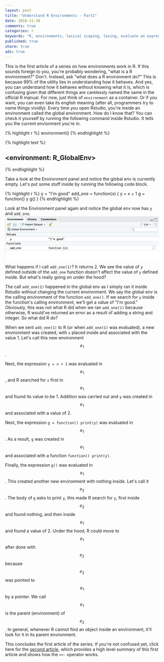 ```yaml
---
layout: post
title: "Understand R Environments - Part1"
date: 2018-11-30
comments: true
categories: r
keywords: "R, environments, lexical scoping, lexing, evaluate an expression in an environment, frame, environment frame, parent environment, parent.env(), enclosing environment, enclosure, global_env, globalEnv, global env, global"
published: true
share: true
ads: true
---
```


This is the first article of a series on how environments work in R. If this
sounds foreign to you, you're probably wondering, "what is a R environment?" 
Don't. Instead, ask "what does a R environment do?" This is because 99% of the 
utility lies in understanding how it behaves. And yes, you can understand how it 
behaves without knowing what it is, which is confusing given that different 
things are carelessly named the same in the official R manual. For now, just
think of `environment` as a container. Or if you want, you can even take its 
english meaning (after all, programmers try to name things vividly). Every time
you open Rstudio, you're inside an environment called the global environment.
How do I know that? You can check it yourself by running the following command
inside Rstudio. It tells you the current envionment you're in.


{% highlight r %}
environment()
{% endhighlight %}



{% highlight text %}
## <environment: R_GlobalEnv>
{% endhighlight %}

Take a look at the Environment panel and notice the global env is currently 
empty. Let's put some stuff inside by running the following code block.


{% highlight r %}
y = "I'm good"
add_one = function(x) {
        y = x + 1
        g = function() y
        g()
}
{% endhighlight %}

Look at the Environment panel again and notice the global env now has `y` and `add_one`. 
![](/images/global-env.png)

What happens if I call `add_one(1)`? It returns 2. We see the 
value of `y` defined outside of the `add_one` function doesn't affect the 
value of `y` defined inside. But what's really going on under the hood?

The call `add_one(1)` happened in the global env as I simply ran it inside 
Rstudio without changing the current environment. We say the global env is the
calling environment of the function `add_one()`. If we search for `y`
inside the function's calling environment, we'll get a value of "I'm good."
Obviously, this was not what R did when we ran `add_one(1)` because otherwise,
R would've returned an error as a result of adding a string and integer. So what
did R do?

When we sent `add_one(1)` to R (or when `add_one(1)` was evaluated), a new 
environment was created, with `x` placed inside and associated with the value 1.
Let's call this new environment $$e_1$$. 

Next, the expression `y = x + 1` was evaluated in $$e_1$$, and R searched for 
`x` first in $$e_1$$ and found its value to be 1. Addition was carried out and
`y` was created in $$e_1$$ and associated with a value of 2.

Next, the expression `g = function() print(y)` was evaluated in $$e_1$$. As a 
result, `g` was created in $$e_1$$ and associated with a function 
`function() print(y)`.

Finally, the expression `g()` was evaluated in $$e_1$$. This created another
new environment with nothing inside. Let's call it $$e_2$$. The body of `g` 
asks to print `y`, this made R search for `y`, first inside $$e_2$$ and found 
nothing, and then inside $$e_1$$ and found a value of 2. Under the 
hood, R could move to $$e_1$$ after done with $$e_2$$ because $$e_2$$ was 
pointed to $$e_1$$ by a pointer. We call $$e_1$$ is the parent (environment) of 
$$e_2$$. In general, whenever R cannot find an object inside an environment, 
it'll look for it in its parent environment.

This concludes the first article of the series. If you're not confused yet, click here for the [second article](https://masterr.org/r/understand-r-environments-part2/), which provides a high level summary of this first article and shows how the `<<-` operator works. 




